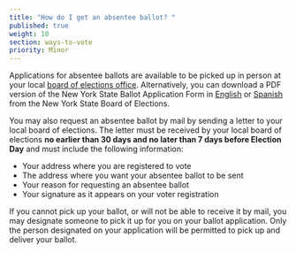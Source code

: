 ```yaml
---
title: "How do I get an absentee ballot? "
published: true
weight: 10
section: ways-to-vote
priority: Minor
---
```

 
Applications for absentee ballots are available to be picked up in person at your local [board of elections office](http://www.elections.ny.gov/CountyBoards.html). Alternatively, you can download a PDF version of the New York State Ballot Application Form in [English](http://www.elections.ny.gov/NYSBOE/download/voting/Absentee06152010.pdf) or [Spanish](http://www.elections.ny.gov/NYSBOE/download/voting/Absentee2012-Spanish.pdf) from the New York State Board of Elections.  

You may also request an absentee ballot by mail by sending a letter to your local board of elections. The letter must be received by your local board of elections **no earlier than 30 days and no later than 7 days before Election Day** and must include the following information:  
- Your address where you are registered to vote  
- The address where you want your absentee ballot to be sent  
- Your reason for requesting an absentee ballot  
- Your signature as it appears on your voter registration  

If you cannot pick up your ballot, or will not be able to receive it by mail, you may designate someone to pick it up for you on your ballot application. Only the person designated on your application will be permitted to pick up and deliver your ballot.  
